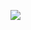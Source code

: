 ![]([https://www.codewars.com/users/denns2002/badges/large](https://www.codewars.com/users/denns2002/badges/small))



